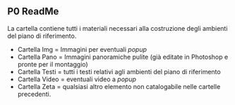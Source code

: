 ## P0 ReadMe

La cartella contiene tutti i materiali necessari alla costruzione degli ambienti del piano di riferimento.

- Cartella Img = Immagini per eventuali *popup*
- Cartella Pano = Immagini panoramiche pulite (già editate in Photoshop e pronte per il montaggio)
- Cartella Testi = tutti i testi relativi agli ambienti del piano di riferimento
- Cartella Video = eventuali video a *popup*
- Cartella Zeta = qualsiasi altro elemento non catalogabile nelle cartelle precedenti.